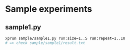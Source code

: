 # Sample experiments

## sample1.py

```sh
xprun sample/sample1.py run:size=1..5 run:repeat=1..10
# => check sample/sample1/result.txt
```
